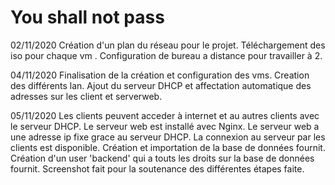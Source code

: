 # You shall not pass

02/11/2020
Création d'un plan du réseau pour le projet.
Téléchargement des iso pour chaque vm .
Configuration de bureau a distance pour travailler à 2.


04/11/2020
Finalisation de la création et configuration des vms.
Creation des différents lan.
Ajout du serveur DHCP et affectation automatique des adresses sur les client et serverweb.


05/11/2020
Les clients peuvent acceder à internet et au autres clients avec le serveur DHCP.
Le serveur web est installé avec Nginx.
Le serveur web a une adresse ip fixe grace au serveur DHCP.
La connexion au serveur par les clients est disponible.
Création et importation de la base de données fournit.
Création d'un user 'backend' qui a touts les droits sur la base de données fournit.
Screenshot fait pour la soutenance des différentes étapes faite.
